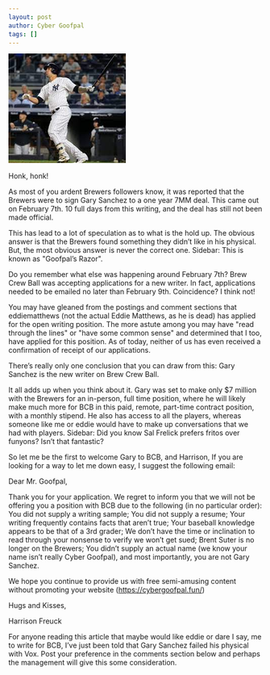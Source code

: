 ```yaml
---
layout: post
author: Cyber Goofpal
tags: []
---
```


![Gary Sanchez](images/gary.jpeg)

Honk, honk!

As most of you ardent Brewers followers know, it was reported that the Brewers were to sign Gary Sanchez to a one year 7MM deal. This came out on February 7th. 10 full days from this writing, and the deal has still not been made official.

This has lead to a lot of speculation as to what is the hold up. The obvious answer is that the Brewers found something they didn’t like in his physical. But, the most obvious answer is never the correct one. Sidebar: This is known as "Goofpal’s Razor".

Do you remember what else was happening around February 7th? Brew Crew Ball was accepting applications for a new writer. In fact, applications needed to be emailed no later than February 9th. Coincidence? I think not!

You may have gleaned from the postings and comment sections that eddiematthews (not the actual Eddie Matthews, as he is dead) has applied for the open writing position. The more astute among you may have "read through the lines" or "have some common sense" and determined that I too, have applied for this position. As of today, neither of us has even received a confirmation of receipt of our applications.

There’s really only one conclusion that you can draw from this: Gary Sanchez is the new writer on Brew Crew Ball.

It all adds up when you think about it. Gary was set to make only $7 million with the Brewers for an in-person, full time position, where he will likely make much more for BCB in this paid, remote, part-time contract position, with a monthly stipend. He also has access to all the players, whereas someone like me or eddie would have to make up conversations that we had with players. Sidebar: Did you know Sal Frelick prefers fritos over funyons? Isn’t that fantastic?

So let me be the first to welcome Gary to BCB, and Harrison, If you are looking for a way to let me down easy, I suggest the following email:

Dear Mr. Goofpal,

Thank you for your application. We regret to inform you that we will not be offering you a position with BCB due to the following (in no particular order): You did not supply a writing sample; You did not supply a resume; Your writing frequently contains facts that aren’t true; Your baseball knowledge appears to be that of a 3rd grader; We don’t have the time or inclination to read through your nonsense to verify we won’t get sued; Brent Suter is no longer on the Brewers; You didn’t supply an actual name (we know your name isn’t really Cyber Goofpal), and most importantly, you are not Gary Sanchez.

We hope you continue to provide us with free semi-amusing content without promoting your website (https://cybergoofpal.fun/)

Hugs and Kisses,

Harrison Freuck

For anyone reading this article that maybe would like eddie or dare I say, me to write for BCB, I’ve just been told that Gary Sanchez failed his physical with Vox. Post your preference in the comments section below and perhaps the management will give this some consideration.